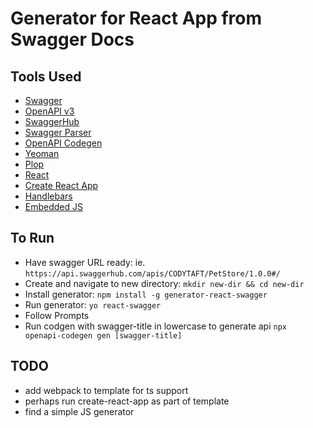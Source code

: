 # Generator for React App from Swagger Docs

## Tools Used

- [Swagger](https://swagger.io/)
- [OpenAPI v3](https://www.openapis.org/)
- [SwaggerHub](https://app.swaggerhub.com/home)
- [Swagger Parser](https://apitools.dev/swagger-parser/docs/swagger-parser.html)
- [OpenAPI Codegen](https://github.com/fabien0102/openapi-codegen)
- [Yeoman](https://yeoman.io/)
- [Plop](https://plopjs.com/documentation/)
- [React](https://reactjs.org/docs/getting-started.html)
- [Create React App](https://create-react-app.dev/)
- [Handlebars](https://handlebarsjs.com/)
- [Embedded JS](https://ejs.co/)

## To Run

- Have swagger URL ready: ie. `https://api.swaggerhub.com/apis/CODYTAFT/PetStore/1.0.0#/`
- Create and navigate to new directory: `mkdir new-dir && cd new-dir`
- Install generator: `npm install -g generator-react-swagger`
- Run generator: `yo react-swagger`
- Follow Prompts
- Run codgen with swagger-title in lowercase to generate api `npx openapi-codegen gen [swagger-title]`

## TODO

- add webpack to template for ts support
- perhaps run create-react-app as part of template
- find a simple JS generator
